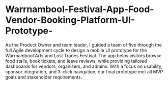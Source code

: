 # Warrnambool-Festival-App-Food-Vendor-Booking-Platform-UI-Prototype-
As the Product Owner and team leader, I guided a team of five through the full Agile development cycle to design a mobile UI prototype for the Warrnambool Arts and Lost Trades Festival. The app helps visitors browse food stalls, book tickets, and leave reviews, while providing tailored dashboards for vendors, organisers, and admins. With a focus on usability, sponsor integration, and 3-click navigation, our final prototype met all MVP goals and stakeholder requirements.
